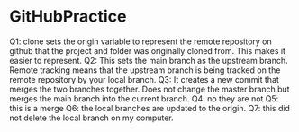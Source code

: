 
# GitHubPractice
Q1: clone sets the origin variable to represent the remote repository on github that the project and folder was originally cloned from. This makes it easier to represent. 
Q2: This sets the main branch as the upstream branch. Remote tracking means that the upstream branch is being tracked on the remote repository by your local branch.
Q3: It creates a new commit that merges the two branches together. Does not change the master branch but merges the main branch into the current branch. 
Q4: no they are not
Q5: this is a merge
Q6: the local branches are updated to the origin. 
Q7: this did not delete the local branch on my computer.
 
